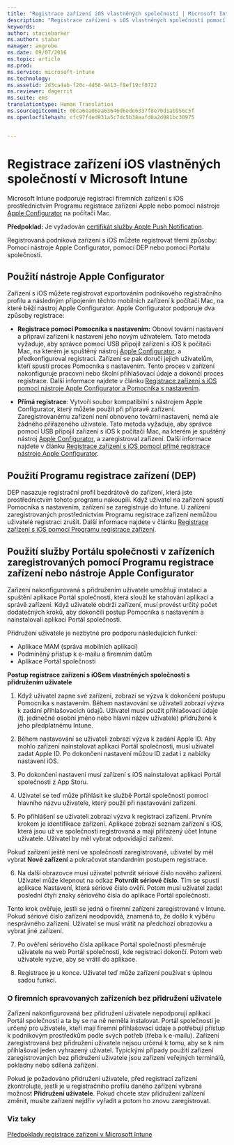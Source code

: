 ```yaml
---
title: "Registrace zařízení iOS vlastněných společností | Microsoft Intune"
description: "Registrace zařízení s iOS vlastněných společností pomocí Programu registrace zařízení Apple (DEP) nebo nástroje Apple Configurator"
keywords: 
author: staciebarker
ms.author: stabar
manager: angrobe
ms.date: 09/07/2016
ms.topic: article
ms.prod: 
ms.service: microsoft-intune
ms.technology: 
ms.assetid: 2d3ca4ab-f20c-4d56-9413-f8ef19cf0722
ms.reviewer: dagerrit
ms.suite: ems
translationtype: Human Translation
ms.sourcegitcommit: 00ca6ea06aa63646d6ede6337f8e70d1ab956c5f
ms.openlocfilehash: cfc97f4ed931a5c7dc5b38eafd0a2d081bc30975


---
```


# <a name="enroll-corporate-owned-ios-devices-in-microsoft-intune"></a>Registrace zařízení iOS vlastněných společností v Microsoft Intune
Microsoft Intune podporuje registraci firemních zařízení s iOS prostřednictvím Programu registrace zařízení Apple nebo pomocí nástroje [Apple Configurator](http://go.microsoft.com/fwlink/?LinkId=518017) na počítači Mac.

**Předpoklad:** Je vyžadován [certifikát služby Apple Push Notification](set-up-ios-and-mac-management-with-microsoft-intune.md).

Registrovaná podniková zařízení s iOS můžete registrovat třemi způsoby: Pomocí nástroje Apple Configurator, pomocí DEP nebo pomocí Portálu společnosti.

## <a name="use-apple-configurator"></a>Použití nástroje Apple Configurator

Zařízení s iOS můžete registrovat exportováním podnikového registračního profilu a následným připojením těchto mobilních zařízení k počítači Mac, na které běží nástroj Apple Configurator. Apple Configurator podporuje dva způsoby registrace:

- **Registrace pomocí Pomocníka s nastavením:** Obnoví tovární nastavení a připraví zařízení k nastavení jeho novým uživatelem. Tato metoda vyžaduje, aby správce pomocí USB připojil zařízení s iOS k počítači Mac, na kterém je spuštěný nástroj [Apple Configurator](http://go.microsoft.com/fwlink/?LinkId=518017), a předkonfiguroval registraci. Zařízení se pak doručí jejich uživatelům, kteří spustí proces Pomocníka s nastavením. Tento proces v zařízení nakonfiguruje pracovní nebo školní přihlašovací údaje a dokončí proces registrace. Další informace najdete v článku [Registrace zařízení s iOS pomocí nástroje Apple Configurator a Pomocníka s nastavením](ios-setup-assistant-enrollment-in-microsoft-intune.md).

- **Přímá registrace**: Vytvoří soubor kompatibilní s nástrojem Apple Configurator, který můžete použít při přípravě zařízení. Zaregistrovanému zařízení není obnoveno tovární nastavení, nemá ale žádného přiřazeného uživatele. Tato metoda vyžaduje, aby správce pomocí USB připojil zařízení s iOS k počítači Mac, na kterém je spuštěný nástroj [Apple Configurator](http://go.microsoft.com/fwlink/?LinkId=518017), a zaregistroval zařízení. Další informace najdete v článku [Registrace zařízení s iOS pomocí přímé registrace nástroje Apple Configurator](ios-direct-enrollment-in-microsoft-intune.md).

## <a name="use-the-device-enrollment-program-dep"></a>Použití Programu registrace zařízení (DEP)
DEP nasazuje registrační profil bezdrátově do zařízení, která jste prostřednictvím tohoto programu nakoupili. Když uživatel na zařízení spustí Pomocníka s nastavením, zařízení se zaregistruje do Intune.  U zařízení zaregistrovaných prostřednictvím Programu registrace zařízení nemůžou uživatelé registraci zrušit. Další informace najdete v článku [Registrace zařízení s iOS pomocí Programu registrace zařízení](ios-device-enrollment-program-in-microsoft-intune.md).

## <a name="use-the-company-portal-on-dep-enrolled-or-apple-configurator-enrolled-devices"></a>Použití služby Portálu společnosti v zařízeních zaregistrovaných pomocí Programu registrace zařízení nebo nástroje Apple Configurator

Zařízení nakonfigurovaná s přidružením uživatele umožňují instalaci a spuštění aplikace Portál společnosti, která slouží ke stahování aplikací a správě zařízení. Když uživatelé obdrží zařízení, musí provést určitý počet dodatečných kroků, aby dokončili postup Pomocníka s nastavením a nainstalovali aplikaci Portál společnosti.

Přidružení uživatele je nezbytné pro podporu následujících funkcí:
  - Aplikace MAM (správa mobilních aplikací)
  - Podmíněný přístup k e-mailu a firemním datům
  - Aplikace Portál společnosti

**Postup registrace zařízení s iOSem vlastněných společností s přidružením uživatele**
1. Když uživatel zapne své zařízení, zobrazí se výzva k dokončení postupu Pomocníka s nastavením. Během nastavování se uživateli zobrazí výzva k zadání přihlašovacích údajů. Uživatel musí použít přihlašovací údaje (tj. jedinečné osobní jméno nebo hlavní název uživatele) přidružené k jeho předplatnému Intune.

2. Během nastavování se uživateli zobrazí výzva k zadání Apple ID. Aby mohlo zařízení nainstalovat aplikaci Portál společnosti, musí uživatel zadat Apple ID. Po dokončení nastavení můžou ID zadat i z nabídky nastavení iOS.

3. Po dokončení nastavení musí zařízení s iOS nainstalovat aplikaci Portál společnosti z App Storu.

4. Uživatel se teď může přihlásit ke službě Portál společnosti pomocí hlavního názvu uživatele, který použil při nastavování zařízení.

5. Po přihlášení se uživateli zobrazí výzva k registraci zařízení. Prvním krokem je identifikace zařízení. Aplikace zobrazí seznam zařízení s iOS, která jsou už ve společnosti registrovaná a mají přiřazený účet Intune uživatele. Uživatel by měl vybrat odpovídající zařízení.

  Pokud zařízení ještě není ve společnosti zaregistrované, uživatel by měl vybrat **Nové zařízení** a pokračovat standardním postupem registrace.

6. Na další obrazovce musí uživatel potvrdit sériové číslo nového zařízení. Uživatel může klepnout na odkaz **Potvrdit sériové číslo**. Tím se spustí aplikace Nastavení, která sériové číslo ověří. Potom musí uživatel zadat poslední čtyři znaky sériového čísla do aplikace Portál společnosti.

  Tento krok ověřuje, jestli se jedná o firemní zařízení zaregistrované v Intune. Pokud sériové číslo zařízení neodpovídá, znamená to, že došlo k výběru nesprávného zařízení. Uživatel se musí vrátit na předchozí obrazovku a vybrat jiné zařízení.

7. Po ověření sériového čísla aplikace Portál společnosti přesměruje uživatele na web Portál společnosti, kde registraci dokončí. Potom web uživatele vyzve, aby se vrátil do aplikace.

8. Registrace je u konce. Uživatel teď může zařízení používat s úplnou sadou funkcí.

### <a name="about-corporate-owned-managed-devices-with-no-user-affinity"></a>O firemních spravovaných zařízeních bez přidružení uživatele

Zařízení nakonfigurovaná bez přidružení uživatele nepodporují aplikaci Portál společnosti a ta by se na ně neměla instalovat. Portál společnosti je určený pro uživatele, kteří mají firemní přihlašovací údaje a potřebují přístup k podnikovým prostředkům podle svých potřeb (třeba k e-mailu). Zařízení zaregistrovaná bez přidružení uživatele nejsou určená k tomu, aby se k nim přihlašoval jeden vyhrazený uživatel. Typickými případy použití zařízení zaregistrovaných bez přidružení uživatele jsou zařízení veřejných terminálů, pokladny nebo sdílená zařízení.

Pokud je požadováno přidružení uživatele, před registrací zařízení zkontrolujte, jestli je u registračního profilu daného zařízení vybraná možnost **Přidružení uživatele**. Pokud chcete stav přidružení zařízení změnit, musíte zařízení nejdřív vyřadit a potom ho znovu zaregistrovat.



### <a name="see-also"></a>Viz taky
[Předpoklady registrace zařízení v Microsoft Intune](prerequisites-for-enrollment.md)



<!--HONumber=Nov16_HO3-->


